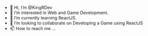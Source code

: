 - 👋 Hi, I’m @KingRDev
- 👀 I’m interested in Web and Game Development.
- 🌱 I’m currently learning ReactJS.
- 💞️ I’m looking to collaborate on Developing a Game using ReactJS
- 📫 How to reach me ...

<!---
KingRDev/KingRDev is a ✨ special ✨ repository because its `README.md` (this file) appears on your GitHub profile.
You can click the Preview link to take a look at your changes.
--->
